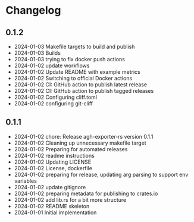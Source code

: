 # Changelog

## 0.1.2
- 2024-01-03 Makefile targets to build and publish
- 2024-01-03 Builds
- 2024-01-03 trying to fix docker push actions
- 2024-01-02 update workflows
- 2024-01-02 Update README with example metrics
- 2024-01-02 Switching to official Docker actions
- 2024-01-02 CI: GitHub action to publish latest release
- 2024-01-02 CI: GitHub action to publish tagged releases
- 2024-01-02 Configuring cliff.toml
- 2024-01-02 configuring git-cliff

## 0.1.1
- 2024-01-02 chore: Release agh-exporter-rs version 0.1.1
- 2024-01-02 Cleaning up unnecessary makefile target
- 2024-01-02 Preparing for automated releases
- 2024-01-02 readme instructions
- 2024-01-02 Updating LICENSE
- 2024-01-02 License, dockerfile
- 2024-01-02 preparing for release, updating arg parsing to support env variables
- 2024-01-02 update gitignore
- 2024-01-02 preparing metadata for publishing to crates.io
- 2024-01-02 add lib.rs for a bit more structure
- 2024-01-02 README skeleton
- 2024-01-01 Initial implementation

